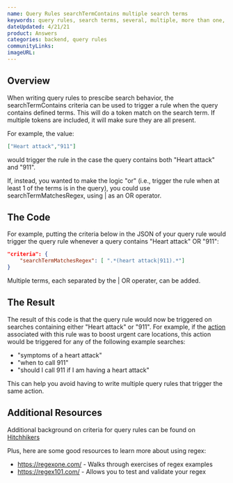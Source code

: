 ```yaml
---
name: Query Rules searchTermContains multiple search terms
keywords: query rules, search terms, several, multiple, more than one, searchTermContains, or, or operator
dateUpdated: 4/21/21
product: Answers
categories: backend, query rules
communityLinks:
imageURL:
---
```


## Overview

When writing query rules to prescibe search behavior, the searchTermContains criteria can be used to trigger a rule when the query contains defined terms. This will do a token match on the search term. If multiple tokens are included, it will make sure they are all present.

For example, the value: 
```json 
["Heart attack","911"]
```
would trigger the rule in the case the query contains both "Heart attack" and "911".

If, instead, you wanted to make the logic "or" (i.e., trigger the rule when at least 1 of the terms is in the query), you could use searchTermMatchesRegex, using | as an OR operator.

## The Code
For example, putting the criteria below in the JSON of your query rule would trigger the query rule whenever a query contains "Heart attack" OR "911":

```json
"criteria": {
    "searchTermMatchesRegex": [ ".*(heart attack|911).*"]
}
```
Multiple terms, each separated by the | OR operater, can be added.

## The Result

The result of this code is that the query rule would now be triggered on searches containing either "Heart attack" or "911". For example, if the [action](https://hitchhikers.yext.com/modules/ans302-query-rules/03-boost-bury-entities/) associated with this rule was to boost urgent care locations, this action would be triggered for any of the following example searches:
* "symptoms of a heart attack"
* "when to call 911"
*  "should I call 911 if I am having a heart attack"

This can help you avoid having to write multiple query rules that trigger the same action.

## Additional Resources
Additional background on criteria for query rules can be found on [Hitchhikers](https://hitchhikers.yext.com/modules/ans302-query-rules/02-criteria/)

Plus, here are some good resources to learn more about using regex:

* https://regexone.com/ - Walks through exercises of regex examples
* https://regex101.com/ - Allows you to test and validate your regex

